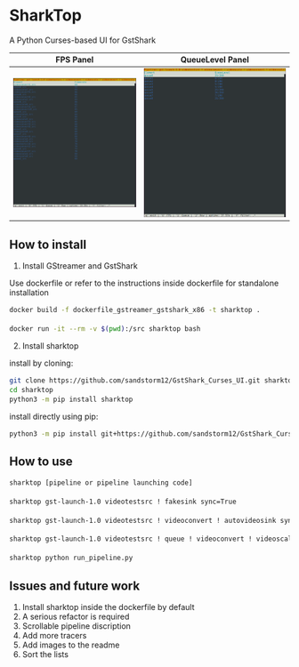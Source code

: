 # SharkTop

A Python Curses-based UI for GstShark

FPS Panel                  | QueueLevel Panel
:-------------------------:|:-------------------------:
![](image/fps.png)         | ![](image/queue.png)

## How to install

1. Install GStreamer and GstShark

Use dockerfile or refer to the instructions inside dockerfile for standalone installation

```bash
docker build -f dockerfile_gstreamer_gstshark_x86 -t sharktop .

docker run -it --rm -v $(pwd):/src sharktop bash
```

2. Install sharktop

install by cloning:
```bash
git clone https://github.com/sandstorm12/GstShark_Curses_UI.git sharktop
cd sharktop
python3 -m pip install sharktop
```

install directly using pip:
```bash
python3 -m pip install git+https://github.com/sandstorm12/GstShark_Curses_UI.git
```

## How to use

```bash
sharktop [pipeline or pipeline launching code]

sharktop gst-launch-1.0 videotestsrc ! fakesink sync=True

sharktop gst-launch-1.0 videotestsrc ! videoconvert ! autovideosink sync=True

sharktop gst-launch-1.0 videotestsrc ! queue ! videoconvert ! videoscale ! autovideosink sync=True -p "queue|videoscale"

sharktop python run_pipeline.py
```


## Issues and future work
1. Install sharktop inside the dockerfile by default
2. A serious refactor is required
3. Scrollable pipeline discription
4. Add more tracers
5. Add images to the readme
6. Sort the lists
